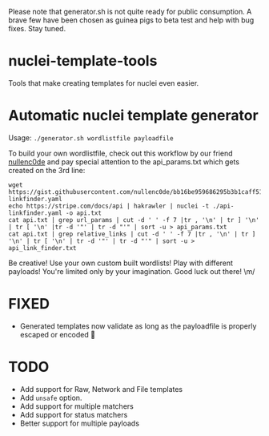 Please note that generator.sh is not quite ready for public consumption. A brave few have been chosen as guinea pigs to beta test and help with bug fixes. Stay tuned.

# nuclei-template-tools
Tools that make creating templates for nuclei even easier.

# Automatic nuclei template generator
Usage:
`./generator.sh wordlistfile payloadfile`

To build your own wordlistfile, check out this workflow by our friend [nullenc0de](https://twitter.com/nullenc0de/status/1423973855941509124) and pay special attention to the api_params.txt which gets created on the 3rd line:
```
wget https://gist.githubusercontent.com/nullenc0de/bb16be959686295b3b1caff519cc3e05/raw/2016dc0e692821ec045edd5ae5c0aba5ec9ec3f1/api-linkfinder.yaml
echo https://stripe.com/docs/api | hakrawler | nuclei -t ./api-linkfinder.yaml -o api.txt
cat api.txt | grep url_params | cut -d ' ' -f 7 |tr , '\n' | tr ] '\n' | tr [ '\n' |tr -d '"' | tr -d "'" | sort -u > api_params.txt
cat api.txt | grep relative_links | cut -d ' ' -f 7 |tr , '\n' | tr ] '\n' | tr [ '\n' | tr -d '"' | tr -d "'" | sort -u > api_link_finder.txt
```

Be creative! Use your own custom built wordlists! Play with different payloads! You're limited only by your imagination. Good luck out there! \m/


# FIXED
* Generated templates now validate as long as the payloadfile is properly escaped or encoded 🥳

# TODO
* Add support for Raw, Network and File templates
* Add `unsafe` option.
* Add support for multiple matchers
* Add support for status matchers
* Better support for multiple payloads
